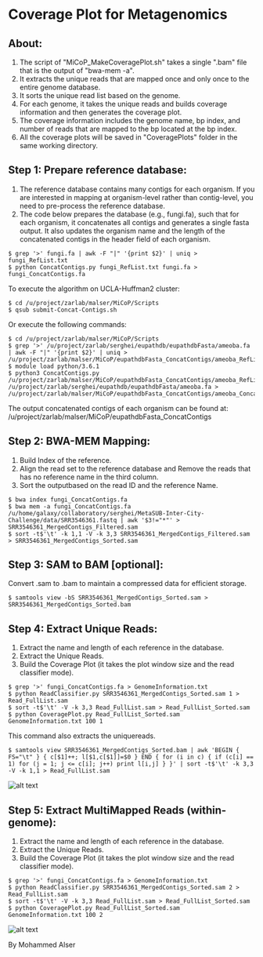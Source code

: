 # Coverage Plot for Metagenomics

## About:
1. The script of "MiCoP_MakeCoveragePlot.sh" takes a single ".bam" file that is the output of "bwa-mem -a".
2. It extracts the unique reads that are mapped once and only once to the entire genome database.
3. It sorts the unique read list based on the genome.
4. For each genome, it takes the unique reads and builds coverage information and then generates the coverage plot.
5. The coverage information includes the genome name, bp index, and number of reads that are mapped to the bp located at the bp index.
6. All the coverage plots will be saved in "CoveragePlots" folder in the same working directory.

## Step 1: Prepare reference database:
1. The reference database contains many contigs for each organism. If you are interested in mapping at organism-level rather than contig-level, you need to pre-process the reference database.
2. The code below prepares the database (e.g., fungi.fa), such that for each organism, it concatenates all contigs and generates a single fasta output. It also updates the organism name and the length of the concatenated contigs in the header field of each organism. 
```
$ grep '>' fungi.fa | awk -F "|" '{print $2}' | uniq > fungi_RefList.txt
$ python ConcatContigs.py fungi_RefList.txt fungi.fa > fungi_ConcatContigs.fa
```
To execute the algorithm on UCLA-Huffman2 cluster:
```
$ cd /u/project/zarlab/malser/MiCoP/Scripts
$ qsub submit-Concat-Contigs.sh
```
Or execute the following commands:
```
$ cd /u/project/zarlab/malser/MiCoP/Scripts
$ grep '>' /u/project/zarlab/serghei/eupathdb/eupathdbFasta/ameoba.fa | awk -F "|" '{print $2}' | uniq > /u/project/zarlab/malser/MiCoP/eupathdbFasta_ConcatContigs/ameoba_RefList.txt
$ module load python/3.6.1
$ python3 ConcatContigs.py /u/project/zarlab/malser/MiCoP/eupathdbFasta_ConcatContigs/ameoba_RefList.txt /u/project/zarlab/serghei/eupathdb/eupathdbFasta/ameoba.fa > /u/project/zarlab/malser/MiCoP/eupathdbFasta_ConcatContigs/ameoba_ConcatContigs.fa
```
The output concatenated contigs of each organism can be found at:
/u/project/zarlab/malser/MiCoP/eupathdbFasta_ConcatContigs

## Step 2: BWA-MEM Mapping:
1. Build Index of the reference.
2. Align the read set to the reference database and Remove the reads that has no reference name in the third column.
3. Sort the outputbased on the read ID and the reference Name.
```
$ bwa index fungi_ConcatContigs.fa
$ bwa mem -a fungi_ConcatContigs.fa /u/home/galaxy/collaboratory/serghei/MetaSUB-Inter-City-Challenge/data/SRR3546361.fastq | awk '$3!="*"' > SRR3546361_MergedContigs_Filtered.sam
$ sort -t$'\t' -k 1,1 -V -k 3,3 SRR3546361_MergedContigs_Filtered.sam > SRR3546361_MergedContigs_Sorted.sam
```
## Step 3: SAM to BAM [optional]:
Convert .sam to .bam to maintain a compressed data for efficient storage.
```
$ samtools view -bS SRR3546361_MergedContigs_Sorted.sam > SRR3546361_MergedContigs_Sorted.bam
```
## Step 4: Extract Unique Reads:
1. Extract the name and length of each reference in the database.
2. Extract the Unique Reads.
3. Build the Coverage Plot (it takes the plot window size and the read classifier mode).
```
$ grep '>' fungi_ConcatContigs.fa > GenomeInformation.txt
$ python ReadClassifier.py SRR3546361_MergedContigs_Sorted.sam 1 > Read_FullList.sam
$ sort -t$'\t' -V -k 3,3 Read_FullList.sam > Read_FullList_Sorted.sam
$ python CoveragePlot.py Read_FullList_Sorted.sam GenomeInformation.txt 100 1
```
This command also extracts the uniquereads.
```
$ samtools view SRR3546361_MergedContigs_Sorted.bam | awk 'BEGIN { FS="\t" } { c[$1]++; l[$1,c[$1]]=$0 } END { for (i in c) { if (c[i] == 1) for (j = 1; j <= c[i]; j++) print l[i,j] } }' | sort -t$'\t' -k 3,3 -V -k 1,1 > Read_FullList.sam
```
![alt text](https://github.com/smangul1/miCoP/blob/master/Genome_Coverage_Visualizer/Static_Plot/Malassezia_globosa_CBS_7966.png)

## Step 5: Extract MultiMapped Reads (within-genome):
1. Extract the name and length of each reference in the database.
2. Extract the Unique Reads.
3. Build the Coverage Plot (it takes the plot window size and the read classifier mode).
```
$ grep '>' fungi_ConcatContigs.fa > GenomeInformation.txt
$ python ReadClassifier.py SRR3546361_MergedContigs_Sorted.sam 2 > Read_FullList.sam
$ sort -t$'\t' -V -k 3,3 Read_FullList.sam > Read_FullList_Sorted.sam
$ python CoveragePlot.py Read_FullList_Sorted.sam GenomeInformation.txt 100 2
```
![alt text](https://github.com/smangul1/miCoP/blob/master/Genome_Coverage_Visualizer/Static_Plot/Malassezia_globosa_CBS_7966_MM.png)

By Mohammed Alser
